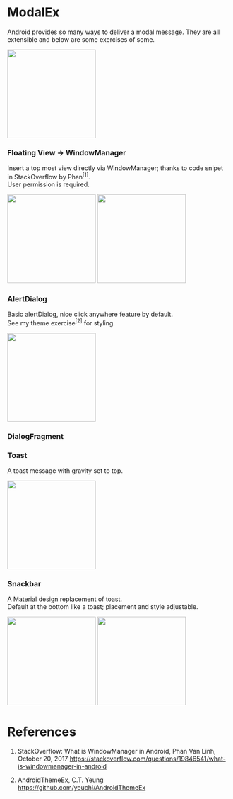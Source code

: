 # ModalEx

Android provides so many ways to deliver a modal message.
They are all extensible and below are some exercises of some.

<img width="200" src="https://user-images.githubusercontent.com/1282659/107152036-65f50a00-692b-11eb-83f1-6747fb92f737.png">

### Floating View -> WindowManager

Insert a top most view directly via WindowManager; thanks to code snipet in StackOverflow by Phan<sup>[1]</sup>.  \
User permission is required.

<img width="200" src="https://user-images.githubusercontent.com/1282659/107150765-24f9f700-6925-11eb-8b84-0afda601c856.png"> <img width="200" src="https://user-images.githubusercontent.com/1282659/107150767-262b2400-6925-11eb-8702-17f9ca14ce34.png">

### AlertDialog

Basic alertDialog, nice click anywhere feature by default.  
See my theme exercise<sup>[2]</sup> for styling.  

<img width="200" src="https://user-images.githubusercontent.com/1282659/107152033-655c7380-692b-11eb-83ca-faef7bbd01a1.png"> 

### DialogFragment

### Toast

A toast message with gravity set to top.

<img width="200" src="https://user-images.githubusercontent.com/1282659/107152371-18799c80-692d-11eb-9c8d-ce62d04b1eba.png">

### Snackbar 

A Material design replacement of toast. \
Default at the bottom like a toast; placement and style adjustable. 

<img width="200" src="https://user-images.githubusercontent.com/1282659/107158343-00b31000-694f-11eb-9dfb-18f804195448.png"> <img width="200" src="https://user-images.githubusercontent.com/1282659/107158344-014ba680-694f-11eb-80b7-da926bd2ea39.png">


# References

1. StackOverflow: What is WindowManager in Android, Phan Van Linh, October 20, 2017
https://stackoverflow.com/questions/19846541/what-is-windowmanager-in-android

2. AndroidThemeEx, C.T. Yeung
https://github.com/yeuchi/AndroidThemeEx

